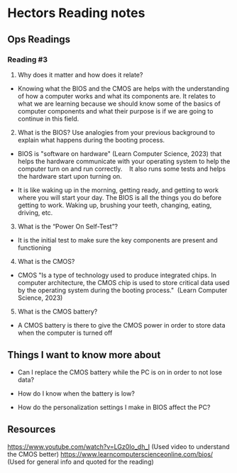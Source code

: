 # Hectors Reading notes

## Ops Readings

### Reading #3

1. Why does it matter and how does it relate?

- Knowing what the BIOS and the CMOS are helps with the understanding of how a computer works and what its components are. It relates to what we are learning because we should know some of the basics of computer components and what their purpose is if we are going to continue in this field.


2. What is the BIOS? Use analogies from your previous background to explain what happens during the booting process.

- BIOS is "software on hardware" (Learn Computer Science, 2023) that helps the hardware communicate with your operating system to help the computer turn on and run correctly.   
It also runs some tests and helps the hardware start upon turning on. 

- It is like waking up in the morning, getting ready, and getting to work where you will start your day. The BIOS is all the things you do before getting to work. Waking up, brushing your teeth, changing, eating, driving, etc. 
 
3. What is the “Power On Self-Test”?

- It is the initial test to make sure the key components are present and functioning 

4. What is the CMOS?

- CMOS "Is a type of technology used to produce integrated chips. In computer architecture, the CMOS chip is used to store critical data used by the operating system during the booting process."  (Learn Computer Science, 2023)

5. What is the CMOS battery?

- A CMOS battery is there to give the CMOS power in order to store data when the computer is turned off

## Things I want to know more about

- Can I replace the CMOS battery while the PC is on in order to not lose data?

- How do I know when the battery is low?

- How do the personalization settings I make in BIOS affect the PC?

## Resources

https://www.youtube.com/watch?v=LGz0Io_dh_I     (Used video to understand the CMOS better)
https://www.learncomputerscienceonline.com/bios/     (Used for general info and quoted for the reading)
